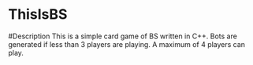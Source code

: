 # ThisIsBS
#Description
This is a simple card game of BS written in C++.
Bots are generated if less than 3 players are playing.
A maximum of 4 players can play.
